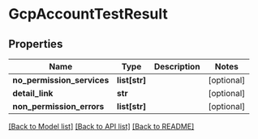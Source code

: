 # GcpAccountTestResult

## Properties
Name | Type | Description | Notes
------------ | ------------- | ------------- | -------------
**no_permission_services** | **list[str]** |  | [optional] 
**detail_link** | **str** |  | [optional] 
**non_permission_errors** | **list[str]** |  | [optional] 

[[Back to Model list]](../README.md#documentation-for-models) [[Back to API list]](../README.md#documentation-for-api-endpoints) [[Back to README]](../README.md)


